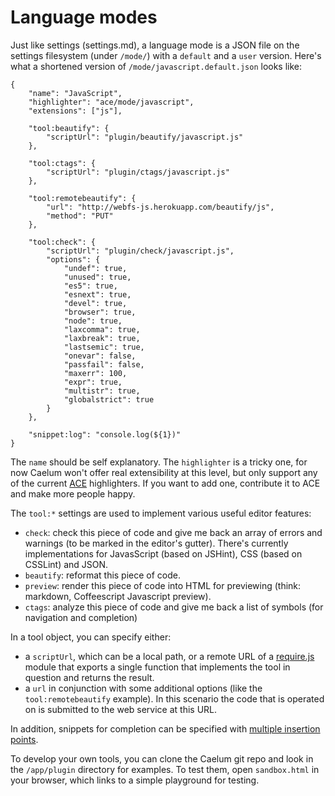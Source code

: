 Language modes
==============

Just like settings (settings.md), a language mode is a JSON file on the settings
filesystem (under `/mode/`) with a `default` and a `user` version. Here's what a
shortened version of `/mode/javascript.default.json` looks like:

    {
        "name": "JavaScript",
        "highlighter": "ace/mode/javascript",
        "extensions": ["js"],
        
        "tool:beautify": {
            "scriptUrl": "plugin/beautify/javascript.js"
        },
        
        "tool:ctags": {
            "scriptUrl": "plugin/ctags/javascript.js"
        },
        
        "tool:remotebeautify": {
            "url": "http://webfs-js.herokuapp.com/beautify/js",
            "method": "PUT"
        },
        
        "tool:check": {
            "scriptUrl": "plugin/check/javascript.js",
            "options": {
                "undef": true,
                "unused": true,
                "es5": true,
                "esnext": true,
                "devel": true,
                "browser": true,
                "node": true,
                "laxcomma": true,
                "laxbreak": true,
                "lastsemic": true,
                "onevar": false,
                "passfail": false,
                "maxerr": 100,
                "expr": true,
                "multistr": true,
                "globalstrict": true
            }
        },
        
        "snippet:log": "console.log(${1})"
    }

The `name` should be self explanatory. The `highlighter` is a tricky one, for
now Caelum won't offer real extensibility at this level, but only support any of
the current [ACE](http://ace.ajax.org) highlighters. If you want to add one,
contribute it to ACE and make more people happy.

The `tool:*` settings are used to implement various useful editor features:

* `check`: check this piece of code and give me back an array of errors and
  warnings (to be marked in the editor's gutter). There's currently
  implementations for JavasScript (based on JSHint), CSS (based on CSSLint) and
  JSON.
* `beautify`: reformat this piece of code.
* `preview`: render this piece of code into HTML for previewing (think:
  markdown, Coffeescript Javascript preview).
* `ctags`: analyze this piece of code and give me back a list of symbols (for
  navigation and completion)

In a tool object, you can specify either:

* a `scriptUrl`, which can be a local path, or a remote URL of a
  [require.js](http://requirejs.org) module that exports a single function that
  implements the tool in question and returns the result.
* a `url` in conjunction with some additional options (like the
  `tool:remotebeautify` example). In this scenario the code that is operated on
  is submitted to the web service at this URL.

In addition, snippets for completion can be specified with [multiple insertion
points](http://screencast.com/t/AYCwS0ZKE).

To develop your own tools, you can clone the Caelum git repo and look in the
`/app/plugin` directory for examples. To test them, open `sandbox.html` in your
browser, which links to a simple playground for testing.

